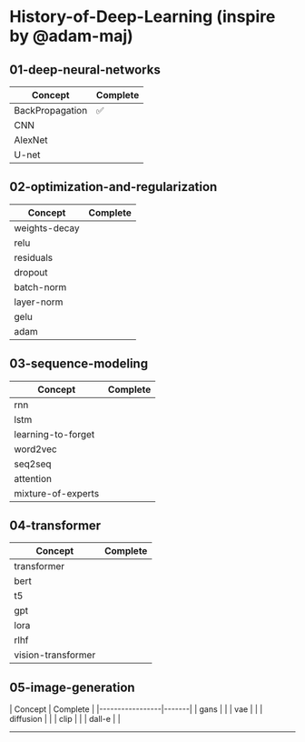 # History-of-Deep-Learning (inspire by @adam-maj)

## 01-deep-neural-networks

| Concept       | Complete |
|---------------|-------|
| BackPropagation | ✅   |
| CNN           |   |
| AlexNet       |   |
| U-net         |    |

## 02-optimization-and-regularization

| Concept         | Complete |
|-----------------|-------|
| weights-decay   |    |
| relu            |    |
| residuals       |    |
| dropout         |    |
| batch-norm      |    |
| layer-norm      |    |
| gelu            |    |
| adam            |    |

## 03-sequence-modeling

| Concept           | Complete |
|-------------------|-------|
| rnn               |    |
| lstm              |    |
| learning-to-forget|    |
| word2vec          |    |
| seq2seq           |    |
| attention         |    |
| mixture-of-experts|    |

## 04-transformer

| Concept            | Complete |
|--------------------|-------|
| transformer        |    |
| bert               |    |
| t5                 |    |
| gpt                |    |
| lora               |    |
| rlhf               |    |
| vision-transformer |    |

## 05-image-generation

| Concept         | Complete
 |
|-----------------|-------|
| gans            |    |
| vae             |    |
| diffusion       |    |
| clip            |    |
| dall-e          |    |

---
